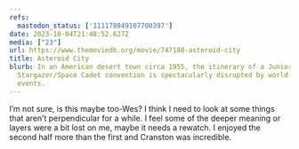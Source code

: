 ```yaml
---
refs:
  mastodon_status: ['111178949107700397']
date: 2023-10-04T21:48:52.627Z
media: ["23"]
url: https://www.themoviedb.org/movie/747188-asteroid-city
title: Asteroid City
blurb: In an American desert town circa 1955, the itinerary of a Junior
  Stargazer/Space Cadet convention is spectacularly disrupted by world-changing
  events.
---
```


<p>I’m not sure, is this maybe too-Wes? I think I need to look at some things that aren’t perpendicular for a while. I feel some of the deeper meaning or layers were a bit lost on me, maybe it needs a rewatch. I enjoyed the second half more than the first and Cranston was incredible.  </p>
